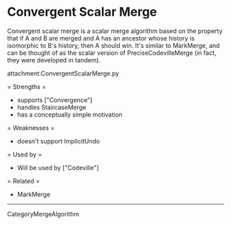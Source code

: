 # Convergent Scalar Merge

Convergent scalar merge is a scalar merge algorithm based on the property that if A and B are merged and A has an ancestor whose history is isomorphic to B's history, then A should win. It's similar to MarkMerge, and can be thought of as the scalar version of PreciseCodevilleMerge (in fact, they were developed in tandem).

attachment:ConvergentScalarMerge.py

= Strengths =

  * supports ["Convergence"]
  * handles StaircaseMerge
  * has a conceptually simple motivation

= Weaknesses =

  * doesn't support ImplicitUndo

= Used by =

  * Will be used by ["Codeville"]

= Related =

  * MarkMerge

----

CategoryMergeAlgorithm
